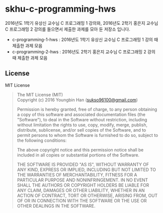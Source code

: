 # skhu-c-programming-hws

2016년도 1학기 유상신 교수님 C 프로그래밍 1 강의와, 2016년도 2학기 홍은지 교수님 C 프로그래밍 2 강의를 들으면서 제출한 과제를 모아 둔 저장소 입니다.

- c-programming-1-hws : 2016년도 1학기 유상신 교수님 C 프로그래밍 1 강의 때 제출한 과제 모음
- c-programming-2-hws : 2016년도 2학기 홍은지 교수님 C 프로그래밍 2 강의 때 제출한 과제 모음

## License
MIT License
>
>The MIT License (MIT)  
>Copyright (c) 2016 Youngbin Han (sukso96100@gmail.com)
>
>Permission is hereby granted, free of charge, to any person obtaining a copy of this software and associated documentation files (the "Software"), to deal in the Software without restriction, including without limitation the rights to use, copy, modify, merge, publish, distribute, sublicense, and/or sell copies of the Software, and to permit persons to whom the Software is furnished to do so, subject to the following conditions:
>
>The above copyright notice and this permission notice shall be included in all copies or substantial portions of the Software.
>
>THE SOFTWARE IS PROVIDED "AS IS", WITHOUT WARRANTY OF ANY KIND, EXPRESS OR IMPLIED, INCLUDING BUT NOT LIMITED TO THE WARRANTIES OF MERCHANTABILITY, FITNESS FOR A PARTICULAR PURPOSE AND NONINFRINGEMENT. IN NO EVENT SHALL THE AUTHORS OR COPYRIGHT HOLDERS BE LIABLE FOR ANY CLAIM, DAMAGES OR OTHER LIABILITY, WHETHER IN AN ACTION OF CONTRACT, TORT OR OTHERWISE, ARISING FROM, OUT OF OR IN CONNECTION WITH THE SOFTWARE OR THE USE OR OTHER DEALINGS IN THE SOFTWARE.
>

